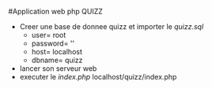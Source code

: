 #Application web php QUIZZ

- Creer une base de donnee quizz et importer le *quizz.sql*
    - user= root
    - password= ''
    - host= localhost
    - dbname= quizz
- lancer son serveur web
- executer le *index.php* localhost/quizz/index.php
